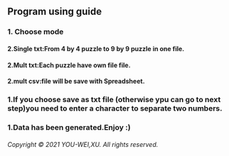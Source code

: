 ## Program using guide
### 1. Choose mode
#### 2.Single txt:From 4 by 4 puzzle to 9 by 9 puzzle in one file.
#### 2.Mult txt:Each puzzle have own file file.
#### 2.mult csv:file will be save with Spreadsheet.
### 1.If you choose save as txt file (otherwise ypu can go to next step)you need to enter a character to separate two numbers.
### 1.Data has been generated.Enjoy :)
###### Copyright &copy; 2021 YOU-WEI,XU. All rights reserved.
